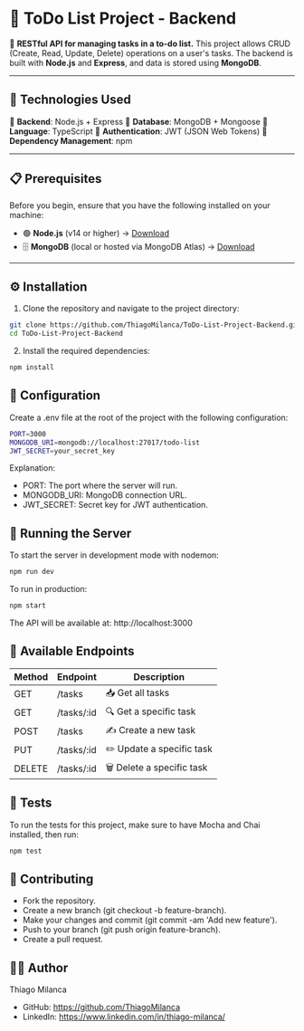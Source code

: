 # 📝 ToDo List Project - Backend

🚀 **RESTful API for managing tasks in a to-do list.**
This project allows CRUD (Create, Read, Update, Delete) operations on a user's tasks. The backend is built with **Node.js** and **Express**, and data is stored using **MongoDB**.

---

## 📌 Technologies Used

🔹 **Backend**: Node.js + Express
🔹 **Database**: MongoDB + Mongoose
🔹 **Language**: TypeScript
🔹 **Authentication**: JWT (JSON Web Tokens)
🔹 **Dependency Management**: npm

---

## 📋 Prerequisites

Before you begin, ensure that you have the following installed on your machine:

-   🟢 **Node.js** (v14 or higher) → [Download](https://nodejs.org/)
-   🗄️ **MongoDB** (local or hosted via MongoDB Atlas) → [Download](https://www.mongodb.com/)

---

## ⚙️ Installation

1. Clone the repository and navigate to the project directory:

```bash
git clone https://github.com/ThiagoMilanca/ToDo-List-Project-Backend.git
cd ToDo-List-Project-Backend
```

2. Install the required dependencies:

```bash
npm install
```

## 🔧 Configuration

Create a .env file at the root of the project with the following configuration:

```bash
PORT=3000
MONGODB_URI=mongodb://localhost:27017/todo-list
JWT_SECRET=your_secret_key
```

Explanation:

-   PORT: The port where the server will run.
-   MONGODB_URI: MongoDB connection URL.
-   JWT_SECRET: Secret key for JWT authentication.

## 🚀 Running the Server

To start the server in development mode with nodemon:

```bash
npm run dev
```

To run in production:

```bash
npm start
```

The API will be available at: http://localhost:3000

## 📡 Available Endpoints

| Method | Endpoint   | Description               |
| ------ | ---------- | ------------------------- |
| GET    | /tasks     | 📥 Get all tasks          |
| GET    | /tasks/:id | 🔍 Get a specific task    |
| POST   | /tasks     | ✍️ Create a new task      |
| PUT    | /tasks/:id | ✏️ Update a specific task |
| DELETE | /tasks/:id | 🗑️ Delete a specific task |

## 🧪 Tests

To run the tests for this project, make sure to have Mocha and Chai installed, then run:

```bash
npm test
```

## 🤝 Contributing

-   Fork the repository.
-   Create a new branch (git checkout -b feature-branch).
-   Make your changes and commit (git commit -am 'Add new feature').
-   Push to your branch (git push origin feature-branch).
-   Create a pull request.

## 👨‍💻 Author

Thiago Milanca

-   GitHub: https://github.com/ThiagoMilanca
-   LinkedIn: https://www.linkedin.com/in/thiago-milanca/
